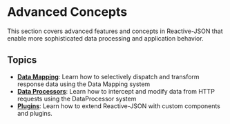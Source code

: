 # Advanced Concepts

This section covers advanced features and concepts in Reactive-JSON that enable more sophisticated data processing and application behavior.

## Topics

- **[Data Mapping](data-mapping.md)**: Learn how to selectively dispatch and transform response data using the Data Mapping system
- **[Data Processors](data-processors.md)**: Learn how to intercept and modify data from HTTP requests using the DataProcessor system
- **[Plugins](plugins/index.md)**: Learn how to extend Reactive-JSON with custom components and plugins.
